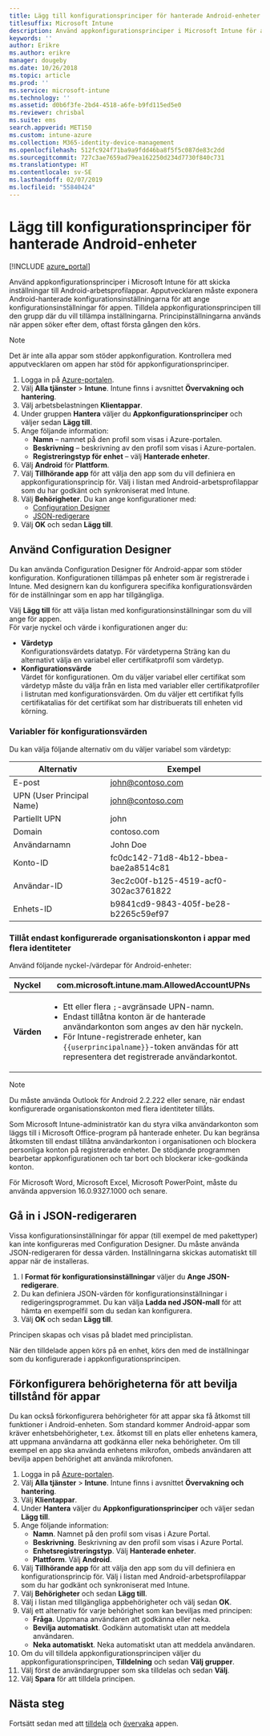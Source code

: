 ```yaml
---
title: Lägg till konfigurationsprinciper för hanterade Android-enheter
titlesuffix: Microsoft Intune
description: Använd appkonfigurationsprinciper i Microsoft Intune för att skicka inställningar när användarna kör en Android-arbetsprofilapp.
keywords: ''
author: Erikre
ms.author: erikre
manager: dougeby
ms.date: 10/26/2018
ms.topic: article
ms.prod: ''
ms.service: microsoft-intune
ms.technology: ''
ms.assetid: d0b6f3fe-2bd4-4518-a6fe-b9fd115ed5e0
ms.reviewer: chrisbal
ms.suite: ems
search.appverid: MET150
ms.custom: intune-azure
ms.collection: M365-identity-device-management
ms.openlocfilehash: 512fc924f71ba9a9fdd46ba8f5f5c087de83c2dd
ms.sourcegitcommit: 727c3ae7659ad79ea162250d234d7730f840c731
ms.translationtype: HT
ms.contentlocale: sv-SE
ms.lasthandoff: 02/07/2019
ms.locfileid: "55840424"
---
```

# <a name="add-app-configuration-policies-for-managed-android-devices"></a>Lägg till konfigurationsprinciper för hanterade Android-enheter

[!INCLUDE [azure_portal](./includes/azure_portal.md)]

Använd appkonfigurationsprinciper i Microsoft Intune för att skicka inställningar till Android-arbetsprofilappar. Apputvecklaren måste exponera Android-hanterade konfigurationsinställningarna för att ange konfigurationsinställningar för appen. Tilldela appkonfigurationsprincipen till den grupp där du vill tillämpa inställningarna.  Principinställningarna används när appen söker efter dem, oftast första gången den körs.

> [!Note]  
> Det är inte alla appar som stöder appkonfiguration. Kontrollera med apputvecklaren om appen har stöd för appkonfigurationsprinciper.

1. Logga in på [Azure-portalen](https://portal.azure.com).
2. Välj **Alla tjänster** > **Intune**. Intune finns i avsnittet **Övervakning och hantering**.
3. Välj arbetsbelastningen **Klientappar**.
4. Under gruppen **Hantera** väljer du **Appkonfigurationsprinciper** och väljer sedan **Lägg till**.
5. Ange följande information:
    - **Namn** – namnet på den profil som visas i Azure-portalen.
    - **Beskrivning** – beskrivning av den profil som visas i Azure-portalen.
    - **Registreringstyp för enhet** – välj **Hanterade enheter**.
6. Välj **Android** för **Plattform**.
7. Välj **Tillhörande app** för att välja den app som du vill definiera en appkonfigurationsprincip för. Välj i listan med Android-arbetsprofilappar som du har godkänt och synkroniserat med Intune.
8. Välj **Behörigheter**. Du kan ange konfigurationer med:
    - [Configuration Designer](#Use-the-configuration-designer)
    - [JSON-redigerare](#Enter-the-JSON-editor)
9. Välj **OK** och sedan **Lägg till**.

## <a name="use-the-configuration-designer"></a>Använd Configuration Designer

Du kan använda Configuration Designer för Android-appar som stöder konfiguration. Konfigurationen tillämpas på enheter som är registrerade i Intune. Med designern kan du konfigurera specifika konfigurationsvärden för de inställningar som en app har tillgängliga.

Välj **Lägg till** för att välja listan med konfigurationsinställningar som du vill ange för appen.  
För varje nyckel och värde i konfigurationen anger du:

  - **Värdetyp**  
    Konfigurationsvärdets datatyp. För värdetyperna Sträng kan du alternativt välja en variabel eller certifikatprofil som värdetyp.
  - **Konfigurationsvärde**  
    Värdet för konfigurationen. Om du väljer variabel eller certifikat som värdetyp måste du välja från en lista med variabler eller certifikatprofiler i listrutan med konfigurationsvärden.  Om du väljer ett certifikat fylls certifikatalias för det certifikat som har distribuerats till enheten vid körning.
    
### <a name="supported-variables-for-configuration-values"></a>Variabler för konfigurationsvärden

Du kan välja följande alternativ om du väljer variabel som värdetyp:

| Alternativ | Exempel |
|----|----|
| E-post | john@contoso.com |
| UPN (User Principal Name) | john@contoso.com |
| Partiellt UPN | john |
| Domain | contoso.com |
| Användarnamn | John Doe |
| Konto-ID | fc0dc142-71d8-4b12-bbea-bae2a8514c81 |
| Användar-ID | 3ec2c00f-b125-4519-acf0-302ac3761822 |
| Enhets-ID | b9841cd9-9843-405f-be28-b2265c59ef97 |

### <a name="allow-only-configured-organization-accounts-in-multi-identity-apps"></a>Tillåt endast konfigurerade organisationskonton i appar med flera identiteter 

Använd följande nyckel-/värdepar för Android-enheter:

| **Nyckel** | com.microsoft.intune.mam.AllowedAccountUPNs |
|--------|-------------------------------------------------------------------------------------------------------------------------------------------------------------------------------------------------------------------------------|
| **Värden** | <ul><li>Ett eller flera <code>;</code>-avgränsade UPN-namn.</li><li>Endast tillåtna konton är de hanterade användarkonton som anges av den här nyckeln.</li><li> För Intune-registrerade enheter, kan <code>{{userprincipalname}}</code>-token användas för att representera det registrerade användarkontot.</li></ul> |

   > [!NOTE]
   > Du måste använda Outlook för Android 2.2.222 eller senare, när endast konfigurerade organisationskonton med flera identiteter tillåts.<p></p>
   > Som Microsoft Intune-administratör kan du styra vilka användarkonton som läggs till i Microsoft Office-program på hanterade enheter. Du kan begränsa åtkomsten till endast tillåtna användarkonton i organisationen och blockera personliga konton på registrerade enheter. De stödjande programmen bearbetar appkonfigurationen och tar bort och blockerar icke-godkända konton.<p></p>
   > För Microsoft Word, Microsoft Excel, Microsoft PowerPoint, måste du använda appversion 16.0.9327.1000 och senare. 

## <a name="enter-the-json-editor"></a>Gå in i JSON-redigeraren

Vissa konfigurationsinställningar för appar (till exempel de med pakettyper) kan inte konfigureras med Configuration Designer. Du måste använda JSON-redigeraren för dessa värden. Inställningarna skickas automatiskt till appar när de installeras.

1. I **Format för konfigurationsinställningar** väljer du **Ange JSON-redigerare**.
2. Du kan definiera JSON-värden för konfigurationsinställningar i redigeringsprogrammet. Du kan välja **Ladda ned JSON-mall** för att hämta en exempelfil som du sedan kan konfigurera.
3. Välj **OK** och sedan **Lägg till**.

Principen skapas och visas på bladet med principlistan.

När den tilldelade appen körs på en enhet, körs den med de inställningar som du konfigurerade i appkonfigurationsprincipen.

## <a name="preconfigure-the-permissions-grant-state-for-apps"></a>Förkonfigurera behörigheterna för att bevilja tillstånd för appar

Du kan också förkonfigurera behörigheter för att appar ska få åtkomst till funktioner i Android-enheten. Som standard kommer Android-appar som kräver enhetsbehörigheter, t.ex. åtkomst till en plats eller enhetens kamera, att uppmana användarna att godkänna eller neka behörigheter. Om till exempel en app ska använda enhetens mikrofon, ombeds användaren att bevilja appen behörighet att använda mikrofonen.

1. Logga in på [Azure-portalen](https://portal.azure.com).
2. Välj **Alla tjänster** > **Intune**. Intune finns i avsnittet **Övervakning och hantering**.
3. Välj **Klientappar**.
3. Under **Hantera** väljer du **Appkonfigurationsprinciper** och väljer sedan **Lägg till**.
4. Ange följande information:
    - **Namn**. Namnet på den profil som visas i Azure Portal.
    - **Beskrivning**. Beskrivning av den profil som visas i Azure Portal.
    - **Enhetsregistreringstyp**. Välj **Hanterade enheter**.
    - **Plattform**. Välj **Android**.
5. Välj **Tillhörande app** för att välja den app som du vill definiera en konfigurationsprincip för. Välj i listan med Android-arbetsprofilappar som du har godkänt och synkroniserat med Intune.
6. Välj **Behörigheter** och sedan **Lägg till**.
7. Välj i listan med tillgängliga appbehörigheter och välj sedan **OK**.
8. Välj ett alternativ för varje behörighet som kan beviljas med principen:
    - **Fråga**. Uppmana användaren att godkänna eller neka.
    - **Bevilja automatiskt**. Godkänn automatiskt utan att meddela användaren.
    - **Neka automatiskt**. Neka automatiskt utan att meddela användaren.
9. Om du vill tilldela appkonfigurationsprincipen väljer du appkonfigurationsprincipen, **Tilldelning** och sedan **Välj grupper**.
10. Välj först de användargrupper som ska tilldelas och sedan **Välj**.
11. Välj **Spara** för att tilldela principen.

## <a name="next-steps"></a>Nästa steg

Fortsätt sedan med att [tilldela](apps-deploy.md) och [övervaka](apps-monitor.md) appen.

